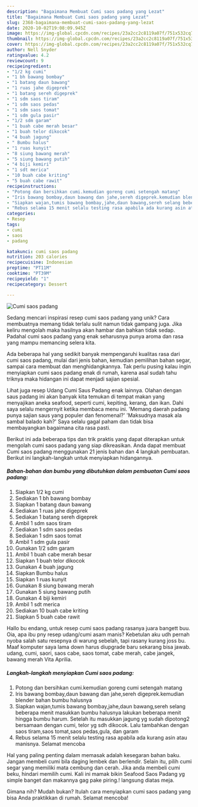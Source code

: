 ```yaml
---
description: "Bagaimana Membuat Cumi saos padang yang Lezat"
title: "Bagaimana Membuat Cumi saos padang yang Lezat"
slug: 2368-bagaimana-membuat-cumi-saos-padang-yang-lezat
date: 2020-10-02T19:08:09.945Z
image: https://img-global.cpcdn.com/recipes/23a2cc2c8119a07f/751x532cq70/cumi-saos-padang-foto-resep-utama.jpg
thumbnail: https://img-global.cpcdn.com/recipes/23a2cc2c8119a07f/751x532cq70/cumi-saos-padang-foto-resep-utama.jpg
cover: https://img-global.cpcdn.com/recipes/23a2cc2c8119a07f/751x532cq70/cumi-saos-padang-foto-resep-utama.jpg
author: Nell Snyder
ratingvalue: 4.2
reviewcount: 9
recipeingredient:
- "1/2 kg cumi"
- "1 bh bawang bombay"
- "1 batang daun bawang"
- "1 ruas jahe digeprek"
- "1 batang sereh digeprek"
- "1 sdm saos tiram"
- "1 sdm saos pedas"
- "1 sdm saos tomat"
- "1 sdm gula pasir"
- "1/2 sdm garam"
- "1 buah cabe merah besar"
- "1 buah telor dikocok"
- "4 buah jagung"
- " Bumbu halus"
- "1 ruas kunyit"
- "8 siung bawang merah"
- "5 siung bawang putih"
- "4 biji kemiri"
- "1 sdt merica"
- "10 buah cabe kriting"
- "5 buah cabe rawit"
recipeinstructions:
- "Potong dan bersihkan cumi.kemudian goreng cumi setengah matang"
- "Iris bawang bombay,daun bawang dan jahe,sereh digeprek.kemudian blender bahan bumbu halusnya"
- "Siapkan wajan,tumis bawang bombay,jahe,daun bawang,sereh selang beberapa menit masukkan bumbu halusnya lakukan beberapa menit hingga bumbu harum. Setelah itu masukkan jagung yg sudah dipotong2 bersamaan dengan cumi, telor yg sdh dikocok. Lalu tambahkan dengan saos tiram,saos tomat,saos pedas,gula, dan garam"
- "Rebus selama 15 menit selalu testing rasa apabila ada kurang asin atau manisnya. Selamat mencoba"
categories:
- Resep
tags:
- cumi
- saos
- padang

katakunci: cumi saos padang 
nutrition: 203 calories
recipecuisine: Indonesian
preptime: "PT11M"
cooktime: "PT39M"
recipeyield: "1"
recipecategory: Dessert

---
```



![Cumi saos padang](https://img-global.cpcdn.com/recipes/23a2cc2c8119a07f/751x532cq70/cumi-saos-padang-foto-resep-utama.jpg)

Sedang mencari inspirasi resep cumi saos padang yang unik? Cara membuatnya memang tidak terlalu sulit namun tidak gampang juga. Jika keliru mengolah maka hasilnya akan hambar dan bahkan tidak sedap. Padahal cumi saos padang yang enak seharusnya punya aroma dan rasa yang mampu memancing selera kita.

Ada beberapa hal yang sedikit banyak mempengaruhi kualitas rasa dari cumi saos padang, mulai dari jenis bahan, kemudian pemilihan bahan segar, sampai cara membuat dan menghidangkannya. Tak perlu pusing kalau ingin menyiapkan cumi saos padang enak di rumah, karena asal sudah tahu triknya maka hidangan ini dapat menjadi sajian spesial.

Lihat juga resep Udang Cumi Saus Padang enak lainnya. Olahan dengan saus padang ini akan banyak kita temukan di tempat makan yang menyajikan aneka seafood, seperti cumi, kepiting, kerang, dan ikan. Dahi saya selalu mengernyit ketika membaca menu ini. &#39;Memang daerah padang punya sajian saus yang populer dan fenomenal?&#39; &#39;Maksudnya masak ala sambal balado kah?&#39; Saya selalu gagal paham dan tidak bisa membayangkan bagaimana cita rasa pasti.


Berikut ini ada beberapa tips dan trik praktis yang dapat diterapkan untuk mengolah cumi saos padang yang siap dikreasikan. Anda dapat membuat Cumi saos padang menggunakan 21 jenis bahan dan 4 langkah pembuatan. Berikut ini langkah-langkah untuk menyiapkan hidangannya.

<!--inarticleads1-->

##### Bahan-bahan dan bumbu yang dibutuhkan dalam pembuatan Cumi saos padang:

1. Siapkan 1/2 kg cumi
1. Sediakan 1 bh bawang bombay
1. Siapkan 1 batang daun bawang
1. Sediakan 1 ruas jahe digeprek
1. Sediakan 1 batang sereh digeprek
1. Ambil 1 sdm saos tiram
1. Sediakan 1 sdm saos pedas
1. Sediakan 1 sdm saos tomat
1. Ambil 1 sdm gula pasir
1. Gunakan 1/2 sdm garam
1. Ambil 1 buah cabe merah besar
1. Siapkan 1 buah telor dikocok
1. Gunakan 4 buah jagung
1. Siapkan  Bumbu halus
1. Siapkan 1 ruas kunyit
1. Gunakan 8 siung bawang merah
1. Gunakan 5 siung bawang putih
1. Gunakan 4 biji kemiri
1. Ambil 1 sdt merica
1. Sediakan 10 buah cabe kriting
1. Siapkan 5 buah cabe rawit


Hallo bu endang, untuk resep cumi saos padang rasanya juara bangett buu. Oia, apa ibu pny resep udang/cumi asam manis? Kebetulan aku udh pernah nyoba salah satu resepnya di warung sebelah, tapi rasany kurang joss bu. Maaf komputer saya lama down harus diupgrade baru sekarang bisa jawab. udang, cumi, saori, saos cabe, saos tomat, cabe merah, cabe jangek, bawang merah Vita Aprilia. 

<!--inarticleads2-->

##### Langkah-langkah menyiapkan Cumi saos padang:

1. Potong dan bersihkan cumi.kemudian goreng cumi setengah matang
1. Iris bawang bombay,daun bawang dan jahe,sereh digeprek.kemudian blender bahan bumbu halusnya
1. Siapkan wajan,tumis bawang bombay,jahe,daun bawang,sereh selang beberapa menit masukkan bumbu halusnya lakukan beberapa menit hingga bumbu harum. Setelah itu masukkan jagung yg sudah dipotong2 bersamaan dengan cumi, telor yg sdh dikocok. Lalu tambahkan dengan saos tiram,saos tomat,saos pedas,gula, dan garam
1. Rebus selama 15 menit selalu testing rasa apabila ada kurang asin atau manisnya. Selamat mencoba


Hal yang paling penting dalam memasak adalah kesegaran bahan baku. Jangan membeli cumi bila daging lembek dan berlendir. Selain itu, pilih cumi segar yang memiliki mata cembung dan cerah. Jika anda membeli cumi beku, hindari memilih cumi. Kali ini mamak bikin Seafood Saos Padang yg simple banget dan makannya gag pake piring.! langsung diatas meja. 

Gimana nih? Mudah bukan? Itulah cara menyiapkan cumi saos padang yang bisa Anda praktikkan di rumah. Selamat mencoba!

